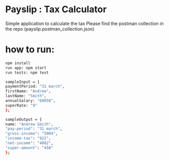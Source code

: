 # Payslip : Tax Calculator

Simple application to calculate the tax
Please find the postman collection in the repo (payslip.postman_collection.json)

# how to run:

```sh
npm install
run app: npm start
run tests: npm test
```

```sh
sampleInput = {
paymentPeriod: "31 march",
firstName: "Andrew",
lastName: "Smith",
annualSalary: "60050",
superRate: "9"
};

sampleOutput = {
name: "Andrew Smith",
"pay-period": "31 march",
"gross-income": "5004",
"income-tax": "922",
"net-income": "4082",
"super-amount": "450"
};
```
